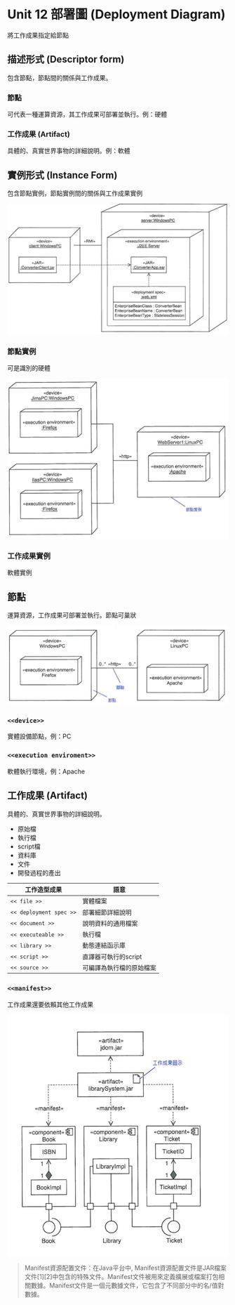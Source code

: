 # Unit 12 部署圖 (Deployment Diagram)

將工作成果指定給節點

## 描述形式 (Descriptor form)

包含節點，節點間的關係與工作成果。

### 節點

可代表一種運算資源，其工作成果可部署並執行。例：硬體

### 工作成果 (Artifact)

具體的、真實世界事物的詳細說明。例：軟體

## 實例形式 (Instance Form)

包含節點實例，節點實例間的關係與工作成果實例

![InstanceForm](images/Deployment_InstanceForm.PNG "InstanceForm")

### 節點實例

可是識別的硬體

![NodeInstance](images/Deployment_NodeInstance.PNG "NodeInstance")

### 工作成果實例

軟體實例

## 節點

運算資源，工作成果可部署並執行。節點可巢狀

![Nested](images/Deployment_Nested.PNG "Nested")


### `<<device>>`

實體設備節點，例：PC

### `<<execution enviroment>>`

軟體執行環境，例：Apache

## 工作成果 (Artifact)

具體的、真實世界事物的詳細說明。

* 原始檔  
* 執行檔  
* script檔
* 資料庫
* 文件
* 開發過程的產出


工作造型成果 | 語意
---------|----------
 `<< file >>` | 實體檔案
 `<< deployment spec >>` | 部署細節詳細說明
 `<< document >>` | 說明資料的通用檔案
 `<< executeable >>` | 執行檔
 `<< library >>` | 動態連結函示庫
 `<< script >>` | 直譯器可執行的script
 `<< source >>` | 可編譯為執行檔的原始檔案

### `<<manifest>>`

工作成果還要依賴其他工作成果

![Mainfest](images/Deployment_Manifest.PNG "Mainfest")

> Manifest資源配置文件：在Java平台中, Manifest資源配置文件是JAR檔案文件[1][2]中包含的特殊文件。Manifest文件被用來定義擴展或檔案打包相關數據。Manifest文件是一個元數據文件，它包含了不同部分中的名/值對數據。

